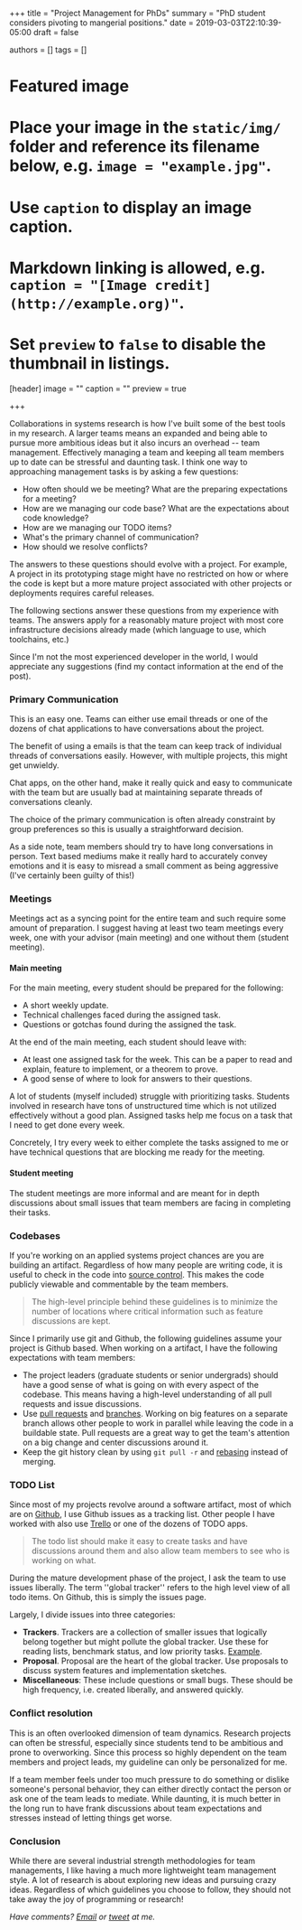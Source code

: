 +++
title = "Project Management for PhDs"
summary = "PhD student considers pivoting to mangerial positions."
date = 2019-03-03T22:10:39-05:00
draft = false

authors = []
tags = []

# Featured image
# Place your image in the `static/img/` folder and reference its filename below, e.g. `image = "example.jpg"`.
# Use `caption` to display an image caption.
#   Markdown linking is allowed, e.g. `caption = "[Image credit](http://example.org)"`.
# Set `preview` to `false` to disable the thumbnail in listings.
[header]
image = ""
caption = ""
preview = true

+++

Collaborations in systems research is how I've built some of the best tools
in my research. A larger teams means an expanded and being able to pursue more
ambitious ideas but it also incurs an overhead -- team management. Effectively
managing a team and keeping all team members up to date can be stressful and
daunting task. I think one way to approaching management tasks is by asking
a few questions:

- How often should we be meeting? What are the preparing expectations for a meeting?
- How are we managing our code base? What are the expectations about code knowledge?
- How are we managing our TODO items?
- What's the primary channel of communication?
- How should we resolve conflicts?

The answers to these questions should evolve with a project. For example, A
project in its prototyping stage might have no restricted on how or where the
code is kept but a more mature project associated with other projects or
deployments requires careful releases.

The following sections answer these questions from my experience with teams.
The answers apply for a reasonably mature project with most core infrastructure
decisions already made (which language to use, which toolchains, etc.)

Since I'm not the most experienced developer in the world, I would appreciate
any suggestions (find my contact information at the end of the post).

### Primary Communication

This is an easy one. Teams can either use email threads or one of the dozens
of chat applications to have conversations about the project.

The benefit of using a emails is that the team can keep track of individual
threads of conversations easily. However, with multiple projects, this might
get unwieldy.

Chat apps, on the other hand, make it really quick and easy to communicate with
the team but are usually bad at maintaining separate threads of conversations
cleanly.

The choice of the primary communication is often already constraint by group
preferences so this is usually a straightforward decision.

As a side note, team members should try to have long conversations in person.
Text based mediums make it really hard to accurately convey emotions and it
is easy to misread a small comment as being aggressive (I've certainly been
guilty of this!)

### Meetings

Meetings act as a syncing point for the entire team and such require some amount
of preparation. I suggest having at least two team meetings every week, one
with your advisor (main meeting) and one without them (student meeting).

#### Main meeting

For the main meeting, every student should be prepared for the following:

- A short weekly update.
- Technical challenges faced during the assigned task.
- Questions or gotchas found during the assigned the task.

At the end of the main meeting, each student should leave with:

- At least one assigned task for the week. This can be a paper to read and explain, feature to implement, or a theorem to prove.
- A good sense of where to look for answers to their questions.

A lot of students (myself included) struggle with prioritizing tasks. Students
involved in research have tons of unstructured time which is not utilized
effectively without a good plan. Assigned tasks help me focus on a task that
I need to get done every week.

Concretely, I try every week to either complete the tasks assigned to me or
have technical questions that are blocking me ready for the meeting.

#### Student meeting

The student meetings are more informal and are meant for in depth discussions
about small issues that team members are facing in completing their tasks.

### Codebases

If you're working on an applied systems project chances are you are building
an artifact. Regardless of how many people are writing code, it is useful to
check in the code into [source
control](https://en.wikipedia.org/wiki/Version_control). This makes the code
publicly viewable and commentable by the team members.

> The high-level principle behind these guidelines is to minimize the number of locations where critical information such as feature discussions are kept.

Since I primarily use git and Github, the following guidelines assume your
project is Github based. When working on a artifact, I have the following
expectations with team members:

- The project leaders (graduate students or senior undergrads) should have a
  good sense of what is going on with every aspect of the codebase. This means
  having a high-level understanding of all pull requests and issue discussions.
- Use [pull requests](https://help.github.com/en/articles/about-pull-requests)
  and [branches](https://help.github.com/en/articles/about-branches). Working
  on big features on a separate branch allows other people to work in parallel
  while leaving the code in a buildable state. Pull requests are a great way
  to get the team's attention on a big change and center discussions around it.
- Keep the git history clean by using `git pull -r` and
  [rebasing](https://help.github.com/en/articles/about-git-rebase) instead of
  merging.

### TODO List

Since most of my projects revolve around a software artifact, most of which
are on [Github](https://github.com/rachitnigam), I use Github issues as
a tracking list. Other people I have worked with also use [Trello](https://trello.com/) or one of the dozens of TODO apps.

> The todo list should make it easy to create tasks and have discussions around them and also allow team members to see who is working on what.

During the mature development phase of the project, I ask the team to use
issues liberally. The term ''global tracker'' refers to the high level view of
all todo items. On Github, this is simply the issues page.

Largely, I divide issues into three categories:

- **Trackers**. Trackers are a collection of smaller issues that logically belong
  together but might pollute the global tracker. Use these for reading lists,
  benchmark status, and low priority tasks. [Example](https://github.com/cucapra/seashell/issues?utf8=%E2%9C%93&q=is%3Aissue+label%3ATracker+).
- **Proposal**. Proposal are the heart of the global tracker. Use proposals to
  discuss system features and implementation sketches.
- **Miscellaneous**: These include questions or small bugs. These should be
  high frequency, i.e. created liberally, and answered quickly.

### Conflict resolution

This is an often overlooked dimension of team dynamics. Research projects can
often be stressful, especially since students tend to be ambitious and prone
to overworking. Since this process so highly dependent on the team members
and project leads, my guideline can only be personalized for me.

If a team member feels under too much pressure to do something or dislike
someone's personal behavior, they can either directly contact the person or
ask one of the team leads to mediate. While daunting, it is much better in the
long run to have frank discussions about team expectations and stresses instead
of letting things get worse.

### Conclusion

While there are several industrial strength methodologies for team managements,
I like having a much more lightweight team management style. A lot of research
is about exploring new ideas and pursuing crazy ideas. Regardless of which
guidelines you choose to follow, they should not take away the joy of programming
or research!

_Have comments? [Email](mailto:rachit.nigam12@gmail.com) or [tweet](https://twitter.com/notypes) at me._
